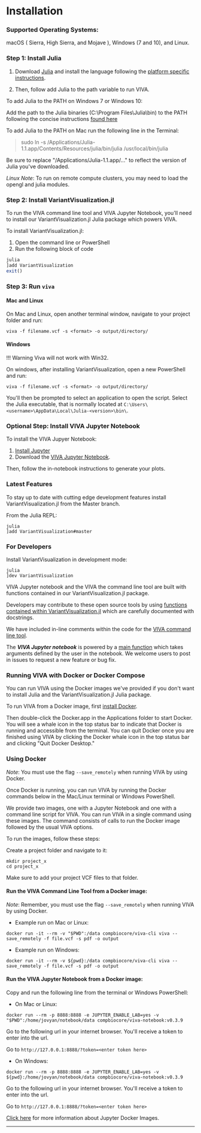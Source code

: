 # Installation

### Supported Operating Systems:

macOS ( Sierra, High Sierra, and Mojave ), Windows (7 and 10), and Linux.

### Step 1: Install Julia

1. Download [Julia]("https://julialang.org/downloads/") and install the language following the [platform specific instructions](https://julialang.org/downloads/platform.html).

2. Then, follow add Julia to the path variable to run VIVA.

To add Julia to the PATH on Windows 7 or Windows 10:

Add the path to the Julia binaries (C:\Program Files\Julia\bin) to the PATH following the concise instructions [found here](https://www.java.com/en/download/help/path.xml)

To add Julia to the PATH on Mac run the following line in the Terminal:

> sudo ln -s /Applications/Julia-1.1.app/Contents/Resources/julia/bin/julia /usr/local/bin/julia

Be sure to replace "/Applications/Julia-1.1.app/..." to reflect the version of Julia you've downloaded.


*Linux Note*: To run on remote compute clusters, you may need to load the opengl and julia modules.


### Step 2: Install VariantVisualization.jl

To run the VIVA command line tool and VIVA Jupyter Notebook, you'll need to install our VariantVisualization.jl Julia package which powers VIVA.

To install VariantVisualization.jl:

1. Open the command line or PowerShell
2. Run the following block of code

```julia
julia
]add VariantVisualization
exit()
```
### Step 3: Run `viva`

#### Mac and Linux

On Mac and Linux, open another terminal window, navigate to your project folder and run:

```shell
viva -f filename.vcf -s <format> -o output/directory/
```

#### Windows

!!! Warning
    Viva will not work with Win32.

On windows, after installing VariantVisualization, open a new PowerShell and run:
```shell
viva -f filename.vcf -s <format> -o output/directory/
```

You'll then be prompted to select an application to open the script. Select the Julia executable, that is normally located
at `C:\Users\<username>\AppData\Local\Julia-<version>\bin\`.



### Optional Step: Install VIVA Jupyter Notebook

To install the VIVA Jupyer Notebook:

1. [Install Jupyter](https://jupyter.org/install)
2. Download the [VIVA Jupyter Notebook](https://github.com/compbiocore/VariantVisualization.jl/blob/master/VIVA.ipynb).

Then, follow the in-notebook instructions to generate your plots.

### Latest Features

To stay up to date with cutting edge development features install VariantVisualization.jl from the Master branch.

From the Julia REPL:

```shell
julia
]add VariantVisualization#master
```

### For Developers

Install VariantVisualization in development mode:
```shell
julia
]dev VariantVisualization
```

VIVA Jupyter notebook and the VIVA the command line tool are built with functions contained in our VariantVisualization.jl package.

Developers may contribute to these open source tools by using [functions contained within VariantVisualization.jl](https://github.com/compbiocore/VariantVisualization.jl/tree/master/src/) which are carefully documented with docstrings.

We have included in-line comments within the code for the [VIVA command line tool](https://github.com/compbiocore/VariantVisualization.jl/tree/master/viva).

The ***VIVA Jupyter notebook*** is powered by a [main function](https://github.com/compbiocore/VariantVisualization.jl/tree/master/src/new_notebook_utils.jl) which takes arguments defined by the user in the notebook. We welcome users to post in issues to request a new feature or bug fix.


### Running VIVA with Docker or Docker Compose

You can run VIVA using the Docker images we've provided if you don't want to install Julia and the VariantVisualization.jl Julia package. 

To run VIVA from a Docker image, first [install Docker](https://docs.docker.com/install/).

Then double-click the Docker.app in the Applications folder to start Docker. You will see a whale icon in the top status bar to indicate that Docker is running and accessible from the terminal. You can quit Docker once you are finished using VIVA by clicking the Docker whale icon in the top status bar and clicking "Quit Docker Desktop."

### Using Docker

*Note*: You must use the flag `--save_remotely` when running VIVA by using Docker.

Once Docker is running, you can run VIVA by running the Docker commands below in the Mac/Linux terminal or Windows PowerShell.

We provide two images, one with a Jupyter Notebook and one with a command line script for VIVA. You can run VIVA in a single command using these images. The command consists of calls to run the Docker image followed by the usual VIVA options.

To run the images, follow these steps:

Create a project folder and navigate to it:
```shell
mkdir project_x
cd project_x
```

Make sure to add your project VCF files to that folder.


#### Run the VIVA Command Line Tool from a Docker image:

*Note*: Remember, you must use the flag `--save_remotely` when running VIVA by using Docker.

- Example run on Mac or Linux:
```shell
docker run -it --rm -v "$PWD":/data compbiocore/viva-cli viva --save_remotely -f file.vcf -s pdf -o output
```

- Example run on Windows:
```shell
docker run -it --rm -v ${pwd}:/data compbiocore/viva-cli viva --save_remotely -f file.vcf -s pdf -o output
```


#### Run the VIVA Jupyter Notebook from a Docker image:

Copy and run the following line from the terminal or Windows PowerShell:

- On Mac or Linux:
```shell
docker run --rm -p 8888:8888 -e JUPYTER_ENABLE_LAB=yes -v "$PWD":/home/jovyan/notebook/data compbiocore/viva-notebook:v0.3.9
```

Go to the following url in your internet browser. You'll receive a token to enter into the url.

Go to `http://127.0.0.1:8888/?token=<enter token here>`

- On Windows:
```shell
docker run --rm -p 8888:8888 -e JUPYTER_ENABLE_LAB=yes -v ${pwd}:/home/jovyan/notebook/data compbiocore/viva-notebook:v0.3.9
```

Go to the following url in your internet browser. You'll receive a token to enter into the url.

Go to `http://127.0.0.1:8888/?token=<enter token here>`

[Click here](https://jupyter-docker-stacks.readthedocs.io/en/latest/index.html) for more information about Jupyter Docker Images.


-----
